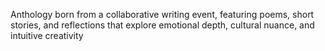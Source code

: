 Anthology born from a collaborative writing event, featuring poems, short stories, and reflections that explore emotional depth, cultural nuance, and intuitive creativity
